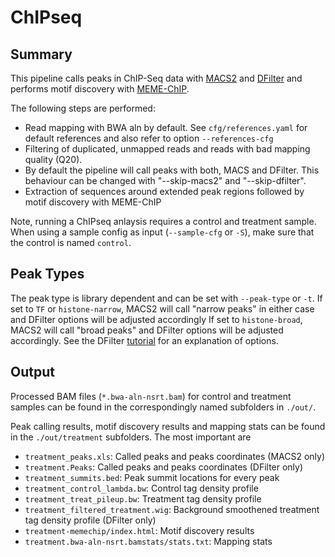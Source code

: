 # ChIPseq

## Summary

This pipeline calls peaks in ChIP-Seq data with
[MACS2](https://github.com/taoliu/MACS) and
[DFilter](http://collaborations.gis.a-star.edu.sg/~cmb6/kumarv1/dfilter/)
and performs motif discovery with [MEME-ChIP](http://meme-suite.org/).


The following steps are performed:

- Read mapping with BWA aln by default. See `cfg/references.yaml` for
  default references and also refer to option `--references-cfg`
- Filtering of duplicated, unmapped reads and reads with bad mapping
  quality (Q20).
- By default the pipeline will call peaks with both, MACS and
  DFilter. This behaviour can be changed with "--skip-macs2" and
  "--skip-dfilter".
- Extraction of sequences around extended peak regions followed by
  motif discovery with MEME-ChIP

Note, running a ChIPseq anlaysis requires a control and treatment
sample. When using a sample config as input (`--sample-cfg` or `-S`),
make sure that the control is named `control`.


## Peak Types

The peak type is library dependent and can be set with `--peak-type`
or `-t`. If set to `TF` or `histone-narrow`, MACS2 will call "narrow
peaks" in either case and DFilter options will be adjusted accordingly
If set to `histone-broad`, MACS2 will call "broad peaks" and DFilter
options will be adjusted accordingly.  See the DFilter
[tutorial](http://collaborations.gis.a-star.edu.sg/~cmb6/kumarv1/dfilter/tutorial.html#parameters)
for an explanation of options.

## Output

Processed BAM files (`*.bwa-aln-nsrt.bam`) for control and treatment
samples can be found in the correspondingly named subfolders in
`./out/`.

Peak calling results, motif discovery results and mapping stats can be
found in the `./out/treatment` subfolders. The most important are
- `treatment_peaks.xls`: Called peaks and peaks coordinates (MACS2
  only)
- `treatment.Peaks`: Called peaks and peaks coordinates (DFilter only)
- `treatment_summits.bed`: Peak summit locations for every peak
- `treatment_control_lambda.bw`: Control tag density profile
- `treatment_treat_pileup.bw`: Treatment tag density profile
- `treatment_filtered_treatment.wig`: Background smoothened treatment
  tag density profile (DFilter only)
- `treatment-memechip/index.html`: Motif discovery results
- `treatment.bwa-aln-nsrt.bamstats/stats.txt`: Mapping stats


